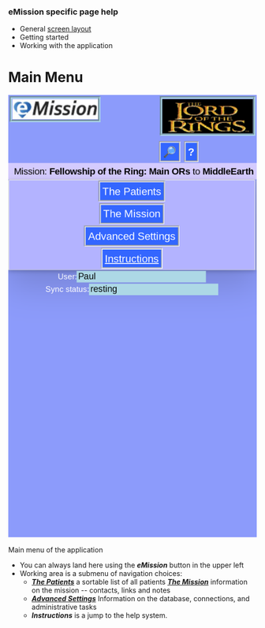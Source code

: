 ### eMission specific page help
* General [screen layout](GeneralLayout.md)
* Getting started
* Working with the application

# Main Menu
![](images/MainMenu.png)

Main menu of the application

* You can always land here using the *__eMission__* button in the upper left
* Working area is a submenu of navigation choices:
  * [*__The Patients__*](PatientList.md) a sortable list of all patients
  [*__The Mission__*](MissionList.md) information on the mission -- contacts, links and notes
  * [*__Advanced Settings__*](Settings.md) Information on the database, connections, and administrative tasks
  * *__Instructions__* is a jump to the help system.
